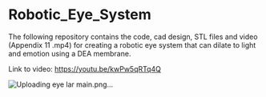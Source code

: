 
# Robotic_Eye_System
The following repository contains the code, cad design, STL files and video (Appendix 11 .mp4) for creating a robotic eye system that can dilate to light and emotion using a DEA membrane.

Link to video: https://youtu.be/kwPw5qRTq4Q

![Uploading eye lar main.png…]()
